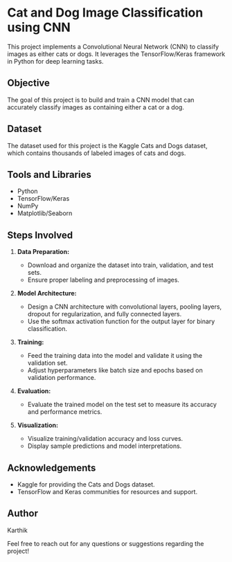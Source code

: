 # Cat and Dog Image Classification using CNN

This project implements a Convolutional Neural Network (CNN) to classify images as either cats or dogs. It leverages the TensorFlow/Keras framework in Python for deep learning tasks.

## Objective

The goal of this project is to build and train a CNN model that can accurately classify images as containing either a cat or a dog.

## Dataset

The dataset used for this project is the Kaggle Cats and Dogs dataset, which contains thousands of labeled images of cats and dogs.

## Tools and Libraries

- Python
- TensorFlow/Keras
- NumPy
- Matplotlib/Seaborn

## Steps Involved

1. **Data Preparation:**
   - Download and organize the dataset into train, validation, and test sets.
   - Ensure proper labeling and preprocessing of images.

2. **Model Architecture:**
   - Design a CNN architecture with convolutional layers, pooling layers, dropout for regularization, and fully connected layers.
   - Use the softmax activation function for the output layer for binary classification.

3. **Training:**
   - Feed the training data into the model and validate it using the validation set.
   - Adjust hyperparameters like batch size and epochs based on validation performance.

4. **Evaluation:**
   - Evaluate the trained model on the test set to measure its accuracy and performance metrics.

5. **Visualization:**
   - Visualize training/validation accuracy and loss curves.
   - Display sample predictions and model interpretations.

## Acknowledgements

- Kaggle for providing the Cats and Dogs dataset.
- TensorFlow and Keras communities for resources and support.

## Author

Karthik 

Feel free to reach out for any questions or suggestions regarding the project!
